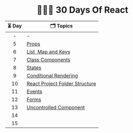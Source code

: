 <div align="center">
  <h1> 🧑🏻‍💻  30 Days Of React  </h1>

| ⏳ Day | 🗂️ Topics                            |
| :----: | ------------------------------------ |
|   -    | -                                    |
|   5    | [Props][5]                           |
|   6    | [List, Map and Keys][6]              |
|   7    | [Class Components][7]                |
|   8    | [States][8]                          |
|   9    | [Conditional Rendering][9]           |
|   10   | [React Project Folder Structure][10] |
|   11   | [Events][11]                         |
|   12   | [Forms][12]                          |
|   13   | [Uncontrolled Component][13]         |
|   14   | [][14]                               |
|   15   | [][15]                               |

</div>

<!-- Embedded Links  -->

[5]: src/day-5/README.md
[6]: src/day-6/README.md
[7]: src/day-7/README.md
[8]: src/day-8/README.md
[9]: src/day-9/README.md
[10]: src/day-10/README.md
[11]: src/day-11/README.md
[12]: src/day-12/README.md
[13]: src/day-13/README.md
[14]: src/day-14/README.md
[15]: src/day-15/README.md
